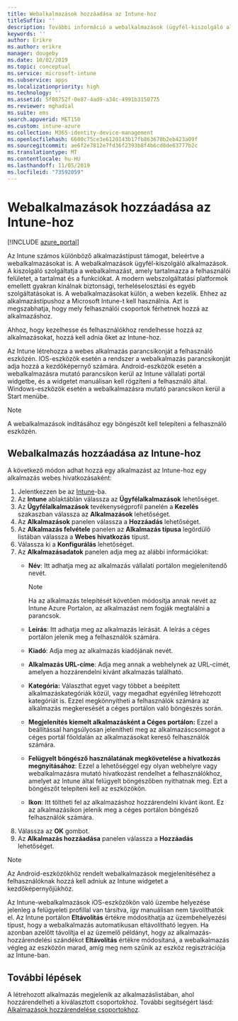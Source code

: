 ```yaml
---
title: Webalkalmazások hozzáadása az Intune-hoz
titleSuffix: ''
description: További információ a webalkalmazások (ügyfél-kiszolgáló alkalmazások) Microsoft Intune való hozzáadásáról.
keywords: ''
author: Erikre
ms.author: erikre
manager: dougeby
ms.date: 10/02/2019
ms.topic: conceptual
ms.service: microsoft-intune
ms.subservice: apps
ms.localizationpriority: high
ms.technology: ''
ms.assetid: 5f08752f-0e87-4ad9-a34c-4991b3150775
ms.reviewer: mghadial
ms.suite: ems
search.appverid: MET150
ms.custom: intune-azure
ms.collection: M365-identity-device-management
ms.openlocfilehash: 6600c75ce3e6120143b17fb863670b2eb423a09f
ms.sourcegitcommit: ae6f2e7812e7fd36f2393b8f4b6cd8de63777b2c
ms.translationtype: MT
ms.contentlocale: hu-HU
ms.lasthandoff: 11/05/2019
ms.locfileid: "73592059"
---
```

# <a name="add-web-apps-to-microsoft-intune"></a>Webalkalmazások hozzáadása az Intune-hoz

[!INCLUDE [azure_portal](../includes/azure_portal.md)]

Az Intune számos különböző alkalmazástípust támogat, beleértve a webalkalmazásokat is. A webalkalmazások ügyfél-kiszolgáló alkalmazások. A kiszolgáló szolgáltatja a webalkalmazást, amely tartalmazza a felhasználói felületet, a tartalmat és a funkciókat. A modern webszolgáltatási platformok emellett gyakran kínálnak biztonsági, terheléselosztási és egyéb szolgáltatásokat is. A webalkalmazásokat külön, a weben kezelik. Ehhez az alkalmazástípushoz a Microsoft Intune-t kell használnia. Azt is megszabhatja, hogy mely felhasználói csoportok férhetnek hozzá az alkalmazáshoz. 

Ahhoz, hogy kezelhesse és felhasználókhoz rendelhesse hozzá az alkalmazásokat, hozzá kell adnia őket az Intune-hoz. 

Az Intune létrehozza a webes alkalmazás parancsikonját a felhasználó eszközén. IOS-eszközök esetén a rendszer a webalkalmazás parancsikonját adja hozzá a kezdőképernyő számára. Android-eszközök esetén a webalkalmazásra mutató parancsikon kerül az Intune vállalati portál widgetbe, és a widgetet manuálisan kell rögzíteni a felhasználó által. Windows-eszközök esetén a webalkalmazásra mutató parancsikon kerül a Start menübe.

> [!Note]
> A webalkalmazások indításához egy böngészőt kell telepíteni a felhasználó eszközén.

## <a name="add-a-web-app-to-intune"></a>Webalkalmazás hozzáadása az Intune-hoz
A következő módon adhat hozzá egy alkalmazást az Intune-hoz egy alkalmazás webes hivatkozásaként:

1. Jelentkezzen be az [Intune](https://go.microsoft.com/fwlink/?linkid=2090973)-ba.
3. Az **Intune** ablaktáblán válassza az **Ügyfélalkalmazások** lehetőséget.
4. Az **Ügyfélalkalmazások** tevékenységprofil panelén a **Kezelés** szakaszban válassza az **Alkalmazások** lehetőséget.
5. Az **Alkalmazások** panelen válassza a **Hozzáadás** lehetőséget.
6. Az **Alkalmazás felvétele** panelen az **Alkalmazás típusa** legördülő listában válassza a **Webes hivatkozás** típust.
7. Válassza ki a **Konfigurálás** lehetőséget.
8. Az **Alkalmazásadatok** panelen adja meg az alábbi információkat:
    - **Név**: Itt adhatja meg az alkalmazás vállalati portálon megjelenítendő nevét. 

        > [!NOTE]
        > Ha az alkalmazás telepítését követően módosítja annak nevét az Intune Azure Portalon, az alkalmazást nem fogják megtalálni a parancsok.

    - **Leírás**: Itt adhatja meg az alkalmazás leírását. A leírás a céges portálon jelenik meg a felhasználók számára.
    - **Kiadó**: Adja meg az alkalmazás kiadójának nevét.
    - **Alkalmazás URL-címe**: Adja meg annak a webhelynek az URL-címét, amelyen a hozzárendelni kívánt alkalmazás található.
    - **Kategória:** Választhat egyet vagy többet a beépített alkalmazáskategóriák közül, vagy megadhat egyénileg létrehozott kategóriát is. Ezzel megkönnyítheti a felhasználók számára az alkalmazás megkeresését a céges portálon való böngészés során.
    - **Megjelenítés kiemelt alkalmazásként a Céges portálon:** Ezzel a beállítással hangsúlyosan jelenítheti meg az alkalmazáscsomagot a céges portál főoldalán az alkalmazásokat kereső felhasználók számára.
    - **Felügyelt böngésző használatának megkövetelése a hivatkozás megnyitásához**: Ezzel a lehetőséggel egy olyan webhelyre vagy webalkalmazásra mutató hivatkozást rendelhet a felhasználókhoz, amelyet az Intune által felügyelt böngészőben nyithatnak meg. Ezt a böngészőt telepíteni kell az eszközökön.
    - **Ikon**: Itt töltheti fel az alkalmazáshoz hozzárendelni kívánt ikont. Ez az alkalmazásikon jelenik meg a céges portálon böngésző felhasználók számára.
9. Válassza az **OK** gombot.
10. Az **Alkalmazás hozzáadása** panelen válassza a **Hozzáadás** lehetőséget.

> [!Note]
> Az Android-eszközökhöz rendelt webalkalmazások megjelenítéséhez a felhasználóknak hozzá kell adniuk az Intune widgetet a kezdőképernyőjükhöz.
>
> Az Intune-webalkalmazások iOS-eszközökön való üzembe helyezése jelenleg a felügyeleti profillal van társítva, így manuálisan nem távolíthatók el. Az Intune portálon **Eltávolítás** értékre módosíthatja az üzembehelyezési típust, hogy a webalkalmazás automatikusan eltávolítható legyen. Ha azonban azelőtt távolítja el az üzemelő példányt, hogy az alkalmazás-hozzárendelési szándékot **Eltávolítás** értékre módosítaná, a webalkalmazás végleg az eszközön marad, amíg meg nem szűnik az eszköz regisztrációja az Intune-ban.

## <a name="next-steps"></a>További lépések

A létrehozott alkalmazás megjelenik az alkalmazáslistában, ahol hozzárendelheti a kiválasztott csoportokhoz. További segítségért lásd: [Alkalmazások hozzárendelése csoportokhoz](apps-deploy.md). 
